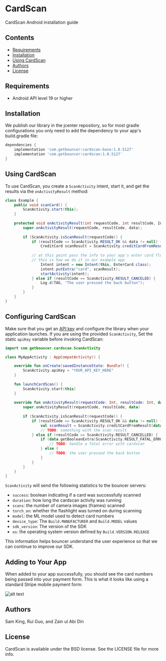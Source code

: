 # CardScan

CardScan Android installation guide

## Contents

* [Requirements](#requirements)
* [Installation](#installation)
* [Using CardScan](#using-cardscan)
* [Authors](#authors)
* [License](#license)

## Requirements

* Android API level 19 or higher

## Installation

We publish our library in the jcenter repository, so for most gradle configurations you only need to add the dependency to your app's build.gradle file:

```gradle
dependencies {
    implementation 'com.getbouncer:cardscan-base:1.0.5127'
    implementation 'com.getbouncer:cardscan:1.0.5127'
}
```

## Using CardScan

To use CardScan, you create a `ScanActivity` intent, start it, and
get the results via the `onActivityResult` method:

```java
class Example {
    public void scanCard() {
        ScanActivity.start(this);
    }
    
    protected void onActivityResult(int requestCode, int resultCode, Intent data) {
        super.onActivityResult(requestCode, resultCode, data);
    
        if (ScanActivity.isScanResult(requestCode)) {
            if (resultCode == ScanActivity.RESULT_OK && data != null) {
                CreditCard scanResult = ScanActivity.creditCardFromResult(data);
    
            // at this point pass the info to your app's enter card flow
            // this is how we do it in our example app
                Intent intent = new Intent(this, EnterCard.class);
                intent.putExtra("card", scanResult);
                startActivity(intent);
            } else if (resultCode == ScanActivity.RESULT_CANCELED) {
                Log.d(TAG, "The user pressed the back button");
            }
        }
    }
}
```

## Configuring CardScan

Make sure that you get an [API key](https://api.getbouncer.com/console) and configure the library
when your application launches. If you are using the provided `ScanActivity`, Set the static
`apiKey` variable before invoking CardScan:

```kotlin
import com.getbouncer.cardscan.ScanActivity

class MyAppActivity : AppCompatActivity() {

    override fun onCreate(savedInstanceState: Bundle?) {
        ScanActivity.apiKey = "YOUR_API_KEY_HERE"
    }
    
    fun launchCardScan() {
        ScanActivity.start(this)
    }
    
    override fun onActivityResult(requestCode: Int, resultCode: Int, data: Intent?) {
        super.onActivityResult(requestCode, resultCode, data)
        
        if (ScanActivity.isScanResult(requestCode)) {
            if (resultCode == ScanActivity.RESULT_OK && data != null) {
                val scanResult = ScanActivity.creditCardFromResult(data)
                // TODO: something with the scan result
            } else if (resultCode == ScanActivity.RESULT_CANCELLED) {
                if (data.getBooleanExtra(ScanActivity.RESULT_FATAL_ERROR, false)) {
                    // TODO: handle a fatal error with cardscan
                } else {
                    // TODO: the user pressed the back button
                }
            }
        }
    }
}
```

`ScanActivity` will send the following statistics to the bouncer servers:
- `success`: boolean indicating if a card was successfully scanned
- `duration`: how long the cardscan activity was running
- `scans`: the number of camera images (frames) scanned
- `torch_on`: whether the flashlight was turned on during scanning
- `model`: the ML model used to detect card numbers
- `device_type`: The `Build.MANUFACTURER` and `Build.MODEL` values
- `sdk_version`: The version of the SDK
- `os`: the operating system version defined by `Build.VERSION.RELEASE`

This information helps bouncer understand the user experience so that we can continue to improve our
SDK.

## Adding to Your App

When added to your app successfully, you should see the card numbers
being passed into your payment form. This is what it looks like using a standard Stripe mobile payment form:

![alt text](https://raw.githubusercontent.com/getbouncer/cardscan-android/master/card_scan.gif "Card Scan Gif")

## Authors

Sam King, Rui Guo, and Zain ul Abi Din

## License

CardScan is available under the BSD license. See the LICENSE file for more info.
